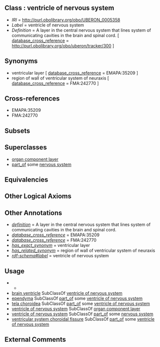 
## Class : ventricle of nervous system

 * *IRI* = http://purl.obolibrary.org/obo/UBERON_0005358
 * *Label* = ventricle of nervous system
 * *Definition* = A layer in the central nervous system that lines system of communicating cavities in the brain and spinal cord. [ [database_cross_reference](../../ef/oboInOwl#hasDbXref.md) = http://purl.obolibrary.org/obo/uberon/tracker/300 ]

## Synonyms

 * ventricular layer [ [database_cross_reference](../../ef/oboInOwl#hasDbXref.md) = EMAPA:35209 ]
 * region of wall of ventricular system of neuraxis [ [database_cross_reference](../../ef/oboInOwl#hasDbXref.md) = FMA:242770 ]

## Cross-references

 * EMAPA:35209
 * FMA:242770

## Subsets


## Superclasses

 * [organ component layer](../../UBERON/23/UBERON_0004923.md)
 * [part_of](../../BFO/50/BFO_0000050.md) some [nervous system](../../UBERON/16/UBERON_0001016.md)

## Equivalencies


## Other Logical Axioms


## Other Annotations

 * *[definition](../../IAO/15/IAO_0000115.md)* = A layer in the central nervous system that lines system of communicating cavities in the brain and spinal cord.
 * *[database_cross_reference](../../ef/oboInOwl#hasDbXref.md)* = EMAPA:35209
 * *[database_cross_reference](../../ef/oboInOwl#hasDbXref.md)* = FMA:242770
 * *[has_exact_synonym](../../ym/oboInOwl#hasExactSynonym.md)* = ventricular layer
 * *[has_related_synonym](../../ym/oboInOwl#hasRelatedSynonym.md)* = region of wall of ventricular system of neuraxis
 * *[rdf-schema#label](../../el/rdf-schema#label.md)* = ventricle of nervous system

## Usage

 * -
 * [brain ventricle](../../UBERON/86/UBERON_0004086.md) SubClassOf [ventricle of nervous system](../../UBERON/58/UBERON_0005358.md)
 * [ependyma](../../UBERON/70/UBERON_0004670.md) SubClassOf [part_of](../../BFO/50/BFO_0000050.md) some [ventricle of nervous system](../../UBERON/58/UBERON_0005358.md)
 * [tela choroidea](../../UBERON/83/UBERON_0005283.md) SubClassOf [part_of](../../BFO/50/BFO_0000050.md) some [ventricle of nervous system](../../UBERON/58/UBERON_0005358.md)
 * [ventricle of nervous system](../../UBERON/58/UBERON_0005358.md) SubClassOf [organ component layer](../../UBERON/23/UBERON_0004923.md)
 * [ventricle of nervous system](../../UBERON/58/UBERON_0005358.md) SubClassOf [part_of](../../BFO/50/BFO_0000050.md) some [nervous system](../../UBERON/16/UBERON_0001016.md)
 * [ventricular system choroidal fissure](../../UBERON/92/UBERON_0002192.md) SubClassOf [part_of](../../BFO/50/BFO_0000050.md) some [ventricle of nervous system](../../UBERON/58/UBERON_0005358.md)

## External Comments

